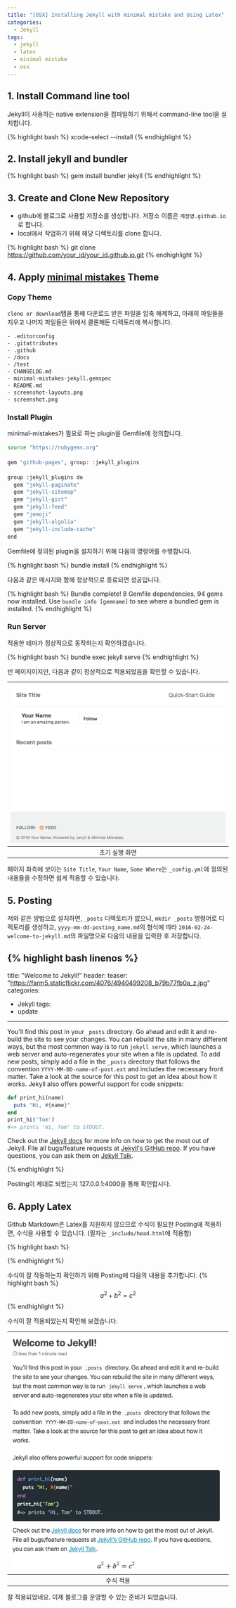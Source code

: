 ```yaml
---
title: "[OSX] Installing Jekyll with minimal mistake and Using Latex"
categories:
  - Jekyll
tags:
  - jekyll
  - latex
  - minimal mistake
  - osx
---
```


## 1. Install Command line tool
Jekyll이 사용하는 native extension을 컴파일하기 위해서 command-line tool을 설치합니다.

{% highlight bash %}
xcode-select --install
{% endhighlight %}

## 2. Install jekyll and bundler
{% highlight bash %}
gem install bundler jekyll
{% endhighlight %}

## 3. Create and Clone New Repository
- github에 블로그로 사용할 저장소를 생성합니다. 저장소 이름은 `계정명.github.io`로 합니다.
- local에서 작업하기 위해 해당 디렉토리를 clone 합니다.

{% highlight bash %}
git clone https://github.com/your_id/your_id.github.io.git
{% endhighlight %} 	

## 4. Apply [minimal mistakes][minimal-mistakes] Theme
### Copy Theme
`clone or download`탭을 통해 다운로드 받은 파일을 압축 해제하고, 아래의 파일들을 지우고 나머지 파일들은 위에서 클론해둔 디렉토리에 복사합니다.
	
	- .editorconfig 
	- .gitattributes
	- .github 
	- /docs 
	- /test 
	- CHANGELOG.md
	- minimal-mistakes-jekyll.gemspec
	- README.md
	- screenshot-layouts.png
	- screenshot.png

### Install Plugin
minimal-mistakes가 필요로 하는 plugin을 Gemfile에 정의합니다.

```bash
source "https://rubygems.org"

gem "github-pages", group: :jekyll_plugins

group :jekyll_plugins do
  gem "jekyll-paginate"
  gem "jekyll-sitemap"
  gem "jekyll-gist"
  gem "jekyll-feed"
  gem "jemoji"
  gem "jekyll-algolia"
  gem "jekyll-include-cache"
end
```

Gemfile에 정의된 plugin을 설치하기 위해 다음의 명령어를 수행합니다.

{% highlight bash %}
bundle install
{% endhighlight %}
 	
다음과 같은 메시지와 함께 정상적으로 종료되면 성공입니다.

{% highlight bash %}
Bundle complete! 8 Gemfile dependencies, 94 gems now installed.
Use `bundle info [gemname]` to see where a bundled gem is installed.
{% endhighlight %}

### Run Server
적용한 테마가 정상적으로 동작하는지 확인하겠습니다.

{% highlight bash %}
bundle exec jekyll serve
{% endhighlight %}

빈 페이지이지만, 다음과 같이 정상적으로 적용되었음을 확인할 수 있습니다.

|![Image Alt 텍스트](/assets/img/minimal-mistakes-initialized.png)|
|:--:|
| 초기 실행 화면 |

페이지 좌측에 보이는 `Site Title`, `Your Name`, `Some Where`는 `_config.yml`에 정의된 내용들을 수정하면 쉽게 적용할 수 있습니다.
 
## 5. Posting
저와 같은 방법으로 설치하면, `_posts` 디렉토리가 없으니, `mkdir _posts` 명령어로 디렉토리를 생성하고, 
 `yyyy-mm-dd-posting_name.md`의 형식에 따라 `2016-02-24-welcome-to-jekyll.md`의 파일명으로 다음의 내용을 입력한 후 저장합니다.

{% highlight bash linenos %}
---
title:  "Welcome to Jekyll!"
header:
  teaser: "https://farm5.staticflickr.com/4076/4940499208_b79b77fb0a_z.jpg"
categories: 
  - Jekyll
tags:
  - update
---

You'll find this post in your `_posts` directory. Go ahead and edit it and re-build the site to see your changes. You can rebuild the site in many different ways, but the most common way is to run `jekyll serve`, which launches a web server and auto-regenerates your site when a file is updated.
To add new posts, simply add a file in the `_posts` directory that follows the convention `YYYY-MM-DD-name-of-post.ext` and includes the necessary front matter. Take a look at the source for this post to get an idea about how it works.
Jekyll also offers powerful support for code snippets:

```ruby
def print_hi(name)
  puts "Hi, #{name}"
end
print_hi('Tom')
#=> prints 'Hi, Tom' to STDOUT.
```

Check out the [Jekyll docs][jekyll-docs] for more info on how to get the most out of Jekyll. File all bugs/feature requests at [Jekyll's GitHub repo][jekyll-gh]. If you have questions, you can ask them on [Jekyll Talk][jekyll-talk].

[jekyll-docs]: http://jekyllrb.com/docs/home
[jekyll-gh]:   https://github.com/jekyll/jekyll
[jekyll-talk]: https://talk.jekyllrb.com/
{% endhighlight %}

Posting이 제대로 되었는지 127.0.0.1:4000을 통해 확인합시다.

## 6. Apply Latex
Github Markdown은 Latex를 지원하지 않으므로 수식이 필요한 Posting에 적용하면, 수식을 사용할 수 있습니다. (필자는 `_include/head.html`에 적용함)  

{% highlight bash %}
<script src="https://cdnjs.cloudflare.com/ajax/libs/mathjax/2.7.0/MathJax.js?config=TeX-AMS-MML_HTMLorMML" type="text/javascript"></script>
{% endhighlight %}
 
수식이 잘 작동하는지 확인하기 위해 Posting에 다음의 내용을 추가합니다.
{% highlight bash %}
$$
a^2 + b^2 = c^2
$$ 
{% endhighlight %}
 
수식이 잘 적용되었는지 확인해 보겠습니다.
 
|![applied_latex](/assets/img/applied_latex.png)|
|:--:|
| 수식 적용 |

잘 적용되었네요. 이제 블로그를 운영할 수 있는 준비가 되었습니다.

[minimal-mistakes]: https://github.com/mmistakes/minimal-mistakes

